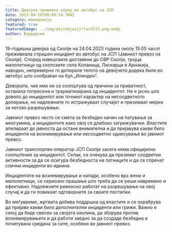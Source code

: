 ```yaml
---
title: Девојка преживеа хорор во автобус на ЈСП
date: 2023-04-26T00:09:24.704Z
category: македонија
featured: true
featuredImage: ../img/dajskdjasjjrtas3232.png.webp
author: Вардарски
---
```


19-годишна девојка од Скопје на 24.04.2023 година околу 15.05 часот преживеала страшен инцидент во автобус на ЈСП (Јавниот превоз на Скопје). Според извештаите доставени до СВР Скопје, тројца малолетници од скопските села Копаница, Ласкарци и Арнакија, наводно, непримерно го допирале телото на девојчето додека биле во автобус што сообраќал на бул.„Илинден“.

Девојката, чие име не се соопштува од причини за приватност, останала потресена и трауматизирана од инцидентот. Не е јасно што довело до инцидентот или точниот карактер на несоодветното допирање, но надлежните го истражуваат случајот и преземаат мерки за негово разрешување.

Јавниот превоз често се смета за безбеден начин на патување за многумина, а инцидентите како овој се длабоко загрижувачки. Властите апелираат до јавноста да остане внимателна и да пријавува какви било инциденти на вознемирување или несоодветно однесување во јавниот превоз.

Јавниот транспортен оператор ЈСП Скопје засега нема официјално соопштение за инцидентот. Сепак, се очекува да преземат соодветни активности за да се осигура безбедноста на патниците и да се спречат слични инциденти во иднина.

Инцидентите на вознемирување и напади, особено врз жени и малолетници, се сериозно прашање што треба да се реши навремено и ефективно. Надлежните ревносно работат на разрешување на овој случај и да ги повикаат одговорните за своите постапки.

Во меѓувреме, жртвата добива поддршка од властите и се охрабрува да пријави какви било дополнителни инциденти или грижи. Важно е секој да биде свесен за својата околина, да зборува против вознемирувањето и да работи заедно за да создаде безбедна и почитувана средина за сите, особено во јавниот превоз.
